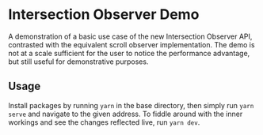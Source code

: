 # Intersection Observer Demo

A demonstration of a basic use case of the new Intersection Observer API, contrasted with the equivalent scroll observer implementation. The demo is not at a scale sufficient for the user to notice the performance advantage, but still useful for demonstrative purposes.

## Usage 

Install packages by running `yarn` in the base directory, then simply run `yarn serve` and navigate to the given address. To fiddle around with the inner workings and see the changes reflected live, run `yarn dev`.
